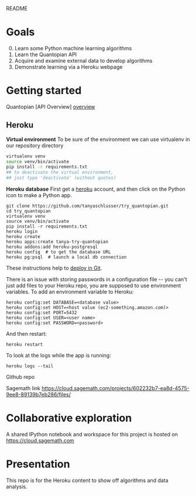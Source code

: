 README
######

Goals
=====

  0. Learn some Python machine learning algorithms
  1. Learn the Quantopian API
  2. Acquire and examine external data to
     develop algorithms
  3. Demonstrate learning via a Heroku webpage


Getting started
===============

Quantopian [API Overview] [overview]

[overview]: https://www.quantopian.com/help#ide-api


Heroku
------

**Virtual environment**
To be sure of the environment we can use virtualenv in
our repository directory

```bash
virtualenv venv
source venv/bin/activate
pip install -r requirements.txt
## to deactivate the virtual environment,
## just type 'deactivate' (without quotes)
```


**Heroku database**
First get a [heroku](http://heroku.com) account, and then click on the Python icon to make a Python app.

    git clone https://github.com/tanyaschlusser/try_quantopian.git
    cd try_quantopian
    virtualenv venv
    source venv/bin/activate
    pip install -r requirements.txt
    heroku login
    heroku create
    heroku apps:create tanya-try-quantopian
    heroku addons:add heroku-postgresql
    heroku config  # to get the database URL
    heroku pg:psql  # launch a local db connection



These instructions help to
[deploy in Git](https://devcenter.heroku.com/articles/git).

There is an issue with storing passwords in a configuration
file -- you can't just add files to your Heroku repo, you
are supposed to use environment variables.
To add an environment variable to Heroku:

    heroku config:set DATABASE=<database value>
    heroku config:set HOST=<host value (ec2-something.amazon.com)>
    heroku config:set PORT=5432
    heroku config:set USER=<user name>
    heroku config:set PASSWORD=<password>


And then restart:

    heroku restart

To look at the logs while the app is running:

    heroku logs --tail




Github repo


Sagemath link
https://cloud.sagemath.com/projects/602232b7-ea8d-4575-9ee8-89139b7eb286/files/




[heroku]: https://www.heroku.com/


Collaborative exploration
=========================

A shared IPython notebook and workspace for this project is hosted on https://cloud.sagemath.com


Presentation
============

This repo is for the Heroku content to show off algorithms and data analysis. 